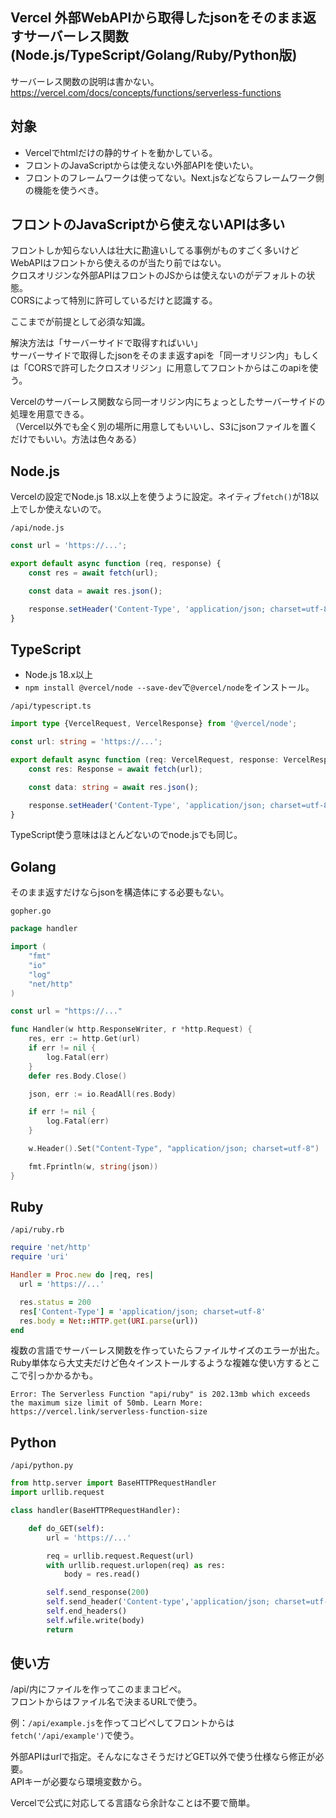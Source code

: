 Vercel 外部WebAPIから取得したjsonをそのまま返すサーバーレス関数 (Node.js/TypeScript/Golang/Ruby/Python版)
----

サーバーレス関数の説明は書かない。  
https://vercel.com/docs/concepts/functions/serverless-functions

## 対象
- Vercelでhtmlだけの静的サイトを動かしている。
- フロントのJavaScriptからは使えない外部APIを使いたい。
- フロントのフレームワークは使ってない。Next.jsなどならフレームワーク側の機能を使うべき。

## フロントのJavaScriptから使えないAPIは多い
フロントしか知らない人は壮大に勘違いしてる事例がものすごく多いけどWebAPIはフロントから使えるのが当たり前ではない。  
クロスオリジンな外部APIはフロントのJSからは使えないのがデフォルトの状態。  
CORSによって特別に許可しているだけと認識する。

ここまでが前提として必須な知識。

解決方法は「サーバーサイドで取得すればいい」  
サーバーサイドで取得したjsonをそのまま返すapiを「同一オリジン内」もしくは「CORSで許可したクロスオリジン」に用意してフロントからはこのapiを使う。

Vercelのサーバーレス関数なら同一オリジン内にちょっとしたサーバーサイドの処理を用意できる。  
（Vercel以外でも全く別の場所に用意してもいいし、S3にjsonファイルを置くだけでもいい。方法は色々ある）

## Node.js
Vercelの設定でNode.js 18.x以上を使うように設定。ネイティブ`fetch()`が18以上でしか使えないので。

`/api/node.js`
```js
const url = 'https://...';

export default async function (req, response) {
    const res = await fetch(url);

    const data = await res.json();

    response.setHeader('Content-Type', 'application/json; charset=utf-8').send(data);
}
```

## TypeScript
- Node.js 18.x以上
- `npm install @vercel/node --save-dev`で`@vercel/node`をインストール。

`/api/typescript.ts`
```typescript
import type {VercelRequest, VercelResponse} from '@vercel/node';

const url: string = 'https://...';

export default async function (req: VercelRequest, response: VercelResponse) {
    const res: Response = await fetch(url);

    const data: string = await res.json();

    response.setHeader('Content-Type', 'application/json; charset=utf-8').send(data);
}
```
TypeScript使う意味はほとんどないのでnode.jsでも同じ。

## Golang
そのまま返すだけならjsonを構造体にする必要もない。

`gopher.go`
```go
package handler

import (
	"fmt"
	"io"
	"log"
	"net/http"
)

const url = "https://..."

func Handler(w http.ResponseWriter, r *http.Request) {
	res, err := http.Get(url)
	if err != nil {
		log.Fatal(err)
	}
	defer res.Body.Close()

	json, err := io.ReadAll(res.Body)

	if err != nil {
		log.Fatal(err)
	}

	w.Header().Set("Content-Type", "application/json; charset=utf-8")

	fmt.Fprintln(w, string(json))
}
```

## Ruby

`/api/ruby.rb`
```ruby
require 'net/http'
require 'uri'

Handler = Proc.new do |req, res|
  url = 'https://...'

  res.status = 200
  res['Content-Type'] = 'application/json; charset=utf-8'
  res.body = Net::HTTP.get(URI.parse(url))
end
```

複数の言語でサーバーレス関数を作っていたらファイルサイズのエラーが出た。Ruby単体なら大丈夫だけど色々インストールするような複雑な使い方するとここで引っかかるかも。
```
Error: The Serverless Function "api/ruby" is 202.13mb which exceeds the maximum size limit of 50mb. Learn More: https://vercel.link/serverless-function-size
```

## Python

`/api/python.py`
```python
from http.server import BaseHTTPRequestHandler
import urllib.request

class handler(BaseHTTPRequestHandler):

    def do_GET(self):
        url = 'https://...'

        req = urllib.request.Request(url)
        with urllib.request.urlopen(req) as res:
            body = res.read()

        self.send_response(200)
        self.send_header('Content-type','application/json; charset=utf-8')
        self.end_headers()
        self.wfile.write(body)
        return
```

## 使い方
/api/内にファイルを作ってこのままコピペ。  
フロントからはファイル名で決まるURLで使う。

例：`/api/example.js`を作ってコピペしてフロントからは`fetch('/api/example')`で使う。

外部APIはurlで指定。そんなになさそうだけどGET以外で使う仕様なら修正が必要。  
APIキーが必要なら環境変数から。

Vercelで公式に対応してる言語なら余計なことは不要で簡単。

